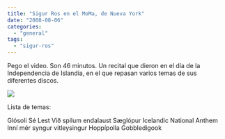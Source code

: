 ```yaml
---
title: "Sigur Ros en el MoMa, de Nueva York"
date: "2008-08-06"
categories: 
  - "general"
tags: 
  - "sigur-ros"
---
```


Pego el video. Son 46 minutos. Un recital que dieron en el día de la Independencia de Islandia, en el que repasan varios temas de sus diferentes discos.

![](images/bT*xJmx*PTEyMTc5OTkzOTY3NTImcHQ9MTIxNzk5OTQwMTgxNyZwPTIwODg*MSZkPSZuPSZnPTE=.gif)

Lista de temas:

Glósoli Sé Lest Við spilum endalaust Sæglópur Icelandic National Anthem Inní mér syngur vitleysingur Hoppípolla Gobbledigook
